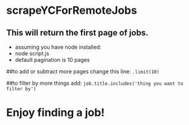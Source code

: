 # scrapeYCForRemoteJobs

## This will return the first page of jobs.
- assuming you have node installed:
- node script.js
- default pagination is 10 pages

##to add or subtract more pages change this line:
`.limit(10)`

##to filter by more things add:
`job.title.includes('thing you want to filter by')`

# Enjoy finding a job!